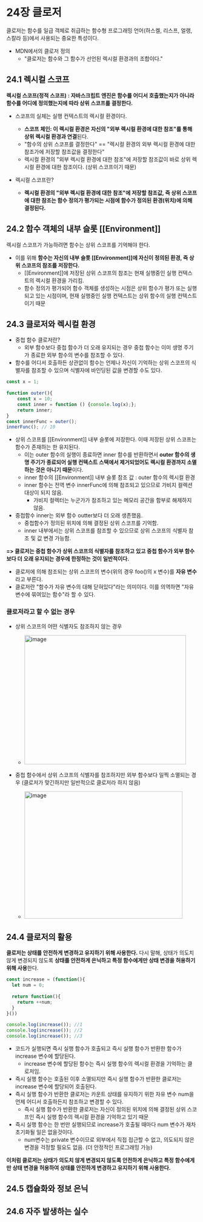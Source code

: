 # 24장 클로저
클로저는 함수를 일급 객체로 취급하는 함수형 프로그래밍 언어(하스켈, 리스프, 얼랭, 스칼라 등)에서 사용되는 중요한 특성이다.
- MDN에서의 클로저 정의
  - "클로저는 함수와 그 함수가 선언된 렉시컬 환경과의 조합이다."

## 24.1 렉시컬 스코프
**렉시컬 스코프(정적 스코프) : 자바스크립트 엔진은 함수를 어디서 호출했는지가 아니라 함수를 어디에 정의했는지에 따라 상위 스코프를 결정한다.**

- 스코프의 실체는 실행 컨텍스트의 렉시컬 환경이다.
  - **스코프 체인:  이 렉시컬 환경은 자신의 "외부 렉시컬 환경에 대한 참조"를 통해 상위 렉시컬 환경과 연결**된다.
  - "함수의 상위 스코프를 결정한다" == "렉시컬 환경의 외부 렉시컬 환경에 대한 참조가에 저장할 참조값을 결정한다"
  - 렉시컬 환경의 "외부 렉시컬 환경에 대한 참조"에 저장할 참조값이 바로 상위 렉시컬 환경에 대한 참조이다. (상위 스코프이기 때문)

- 렉시컬 스코프란?
  - **렉시컬 환경의 "외부 렉시컬 환경에 대한 참조"에 저장할 참조값, 즉 상위 스코프에 대한 참조는 함수 정의가 평가되는 시점에 함수가 정의된 환경(위치)에 의해 결정된다.**

## 24.2 함수 객체의 내부 슬롯 [[Environment]]
렉시컬 스코프가 가능하려면 함수는 상위 스코프를 기억해야 한다. 
- 이를 위해 **함수는 자신의 내부 슬롯 [[Environment]]에 자신이 정의된 환경, 즉 상위 스코프의 참조를 저장한다.**
  - [[Environment]]에 저장된 상위 스코프의 참조는 현재 실행중인 실행 컨텍스트의 렉시컬 환경을 가리킴.
  - 함수 정의가 평가되어 함수 객체를 생성하는 시점은 상위 함수가 평가 또는 실행되고 있는 시점이며, 현재 실행중인 실행 컨텍스트는 상위 함수의 실행 컨텍스트이기 때문

## 24.3 클로저와 렉시컬 환경
- 중첩 함수 클로저란?
  - 외부 함수보다 중첩 함수가 더 오래 유지되는 경우 중첩 함수는 이미 생명 주기가 종료한 외부 함수의 변수를 참조할 수 있다.
- 함수를 어디서 호출하든 상관없이 함수는 언제나 자신이 기억하는 상위 스코프의 식별자를 참조할 수 있으며 식별자에 바인딩된 값을 변경할 수도 있다.

```jsx
const x = 1;
 
function outer(){
	const x = 10;
    const inner = function () {console.log(x);};
    return inner;
}
const innerFunc = outer();
innerFunc(); // 10
```
- 상위 스코프를 [[Environment]] 내부 슬롯에 저장한다. 이때 저장된 상위 스코프는 함수가 존재하는 한 유지된다.
  - 이는 outer 함수의 실행이 종료하면 inner 함수를 반환하면서 **outer 함수의 생명 주기가 종료되어 실행 컨텍스트 스택에서 제거되었어도 렉시컬 환경까지 소멸하는 것은 아니기 때문**이다.
  - inner 함수의 [[Environment]] 내부 슬롯 참조 값 : outer 함수의 렉시컬 환경
  - inner 함수는 전역 변수 innerFunc에 의해 참조되고 있으므로 가비지 컬렉션 대상이 되지 않음.
    - 가비지 컬렉터는 누군가가 참조하고 있는 메모리 공간을 함부로 해제하지 않음.
- 중첩함수 inner는 외부 함수 outter보다 더 오래 생존했음.
  - 중첩함수가 정의된 위치에 의해 결정된 상위 스코프를 기억함.
  - inner 내부에서는 상위 스코프를 참조할 수 있으므로 상위 스코프의 식별자 참조 및 값 변경 가능함.


**=> 클로저는 중첩 함수가 상위 스코프의 식별자를 참조하고 있고 중첩 함수가 외부 함수보다 더 오래 유지되는 경우에 한정하는 것이 일반적이다.**
- 클로저에 의해 참조되는 상위 스코프의 변수(위의 경우 foo()의 x 변수)를 **자유 변수**라고 부른다. 
- 클로저란 "함수가 자유 변수의 대해 닫혀있다"라는 의미이다. 이를 의역하면 "자유 변수에 묶여있는 함수"라 할 수 있다.

### 클로저라고 할 수 없는 경우
- 상위 스코프의 어떤 식별자도 참조하지 않는 경우
  - <img width="426" height="340" alt="image" src="https://github.com/user-attachments/assets/d04ede00-72e6-45f7-82d2-2886960cac46" />

- 중첩 함수에서 상위 스코프의 식별자를 참조하지만 외부 함수보다 일찍 소멸되는 경우 (클로저가 맞긴하지만 일반적으로 클로저라 하지 않음)
  - <img width="417" height="335" alt="image" src="https://github.com/user-attachments/assets/04edce99-4380-4d24-9f02-f0218b88c55d" />

## 24.4 클로저의 활용
**클로저는 상태를 안전하게 변경하고 유지하기 위해 사용한다.**
다시 말해, 상태가 의도치 않게 변경되지 않도록 **상태를 안전하게 은닉하고 특정 함수에게만 상태 변경을 허용하기 위해 사용**한다.

```jsx
const increase = (function(){
  let num = 0;
  
  return function(){
  	return ++num;
  }
}())
 
console.log(increase()); //1
console.log(increase()); //2
console.log(increase()); //3

```
- 코드가 실행되면 즉시 실행 함수가 호출되고 즉시 실행 함수가 반환한 함수가 increase 변수에 할당된다.
  - increase 변수에 할당된 함수는 즉시 실행 함수의 렉시컬 환경을 기억하는 클로저임.
- 즉시 실행 함수는 호출된 이후 소멸되지만 즉시 실행 함수가 반환한 클로저는 increase 변수에 할당되어 호출된다.
- 즉시 실행 함수가 반환한 클로저는 카운트 상태를 유지하기 위한 자유 변수 num을 언제 어디서 호출하든지 참조하고 변경할 수 있다.
  - 즉시 실행 함수가 반환한 클로저는 자신이 정의된 위치에 의해 결정된 상위 스코프인 즉시 실행 함수의 렉시컬 환경을 기억하고 있기 때문
- 즉시 실행 함수는 한 번만 실행되므로 increase가 호출될 때마다 num 변수가 재차 초기화될 일은 없을것이다.
  - num변수는 private 변수이므로 외부에서 직접 접근할 수 없고, 의도되지 않은 변경을 걱정할 필요도 없음. (더 안정적인 프로그래밍 가능)

**이처럼 클로저는 상태가 의도치 않게 변경되지 않도록 안전하게 은닉하고 특정 함수에게만 상태 변경을 허용하여 상태를 안전하게 변경하고 유지하기 위해 사용한다.**

## 24.5 캡슐화와 정보 은닉



## 24.6 자주 발생하는 실수


